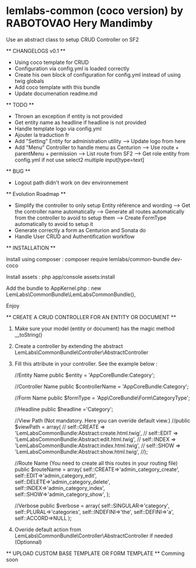 lemlabs-common (coco version) by RABOTOVAO Hery Mandimby
======================

Use an abstract class to setup CRUD Controller on SF2


** CHANGELOGS v0.1 **
- Using coco template for CRUD
- Configuration via config.yml is loaded correctly
- Create his own block of configuration for config.yml instead of using twig globals
- Add coco template with this bundle
- Update documenation readme.md


** TODO **
- Thrown an exception if entity is not provided
- Get entity name as headline if headline is not provided
- Handle template logo via config.yml
- Ajouter la traduction fr
- Add "Setting" Entity for administration utility
--> Update logo from here
- Add "Menu" Controller to handle menu as Centurion
--> Use route + parentMenu + permission
--> List route from SF2
--> Get role entity from config.yml if not use select2 multiple input[type=text]

** BUG **
- Logout path didn't work on dev environnement


** Evolution Roadmap **
- Simplify the controller to only setup Entity référence and wording
--> Get the controller name automatically
--> Generate all routes automatically from the controller to avoid to setup them
--> Create FormType automatically  to avoid to setup it
- Generate correctly a form as Centurion and Sonata do
- Handle User CRUD and Authentification workflow


** INSTALLATION **

Install using composer :
composer require lemlabs/common-bundle dev-coco

Install assets :
php app/console assets:install

Add the bundle to AppKernel.php :
new LemLabs\CommonBundle\LemLabsCommonBundle(),
			
Enjoy



** CREATE A CRUD CONTROLLER FOR AN ENTITY OR DOCUMENT **

1. Make sure your model (entity or document) has the magic method __toString()

2. Create a controller by extending the abstract LemLabs\CommonBundle\Controller\AbstractController

3. Fill this attribute in your controller. See the example below :
	
	//Entity Name
	public $entity = 'AppCoreBundle:Category';
	
	//Controller Name
	public $controllerName = 'AppCoreBundle:Category';
	
	//Form Name
	public $formType = 'App\CoreBundle\Form\CategoryType';
	
	//Headline
	public $headline ='Category';
	
	//View Path (Not mandatory. Here you can overide default view.)
	//public $viewPath = array(
    //    self::CREATE => 'LemLabsCommonBundle:Abstract:create.html.twig',
    //    self::EDIT => 'LemLabsCommonBundle:Abstract:edit.html.twig',
    //    self::INDEX => 'LemLabsCommonBundle:Abstract:index.html.twig',
    //    self::SHOW => 'LemLabsCommonBundle:Abstract:show.html.twig',
    //);

	//Route Name (You need to create all this routes in your routing file)	
	public $routeName = array(
			self::CREATE=>'admin_category_create',
			self::EDIT=>'admin_category_edit',
			self::DELETE=>'admin_category_delete',
			self::INDEX=>'admin_category_index',
			self::SHOW=>'admin_category_show',
			);
	
	//Verbose
	public $verbose = array(
			self::SINGULAR=>'category',
			self::PLURAL=>'categories',
			self::INDEFINI=>'the',
			self::DEFINI=>'a',
			self::ACCORD=>NULL
			);

4. Overide default action from LemLabs\CommonBundle\Controller\AbstractController if needed (Optionnal)


** UPLOAD CUSTOM BASE TEMPLATE OR FORM TEMPLATE **
Comming soon